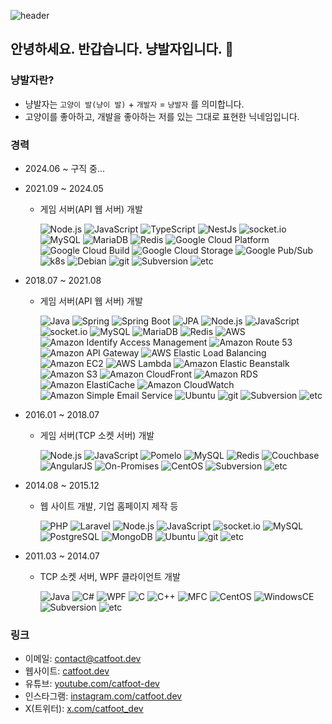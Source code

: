 ![header](https://capsule-render.vercel.app/api?type=Waving&color=6979b5&height=200&section=header&text=냥발자%20::%20catfoot.dev&fontSize=52&fontColor=fff)

## 안녕하세요. 반갑습니다. 냥발자입니다. 👋

### 냥발자란?
* 냥발자는 `고양이 발(냥이 발)` + `개발자` = `냥발자` 를 의미합니다.
* 고양이를 좋아하고, 개발을 좋아하는 저를 있는 그대로 표현한 닉네임입니다.

### 경력
* 2024.06 ~ 구직 중...
 
* 2021.09 ~ 2024.05
  - 게임 서버(API 웹 서버) 개발
    
    ![Node.js](https://img.shields.io/badge/Node.js-%23339933.svg?style=flat-square&logo=node.js&logoColor=white)
    ![JavaScript](https://img.shields.io/badge/JavaScript-F7DF1E.svg?style=flat-square&logo=javascript&logoColor=white)
    ![TypeScript](https://img.shields.io/badge/TypeScript-3178C6.svg?style=flat-square&logo=typescript&logoColor=white)
    ![NestJs](https://img.shields.io/badge/NestJs-ea2845?style=flat-square&logo=nestjs&logoColor=white)
    ![socket.io](https://img.shields.io/badge/Socket.io-010101?style=flat-square&logo=Socket.io&logoColor=white)
    ![MySQL](https://img.shields.io/badge/MySQL-4479A1?style=flat-square&logo=MySQL&logoColor=white)
    ![MariaDB](https://img.shields.io/badge/MariaDB-003545?style=flat-square&logo=MariaDB&logoColor=white)
    ![Redis](https://img.shields.io/badge/Redis-FF4438?style=flat-square&logo=Redis&logoColor=white)
    ![Google Cloud Platform](https://img.shields.io/badge/Google%20Cloud-4285F4?style=flat-square&logo=Google%20Cloud&logoColor=white)
    ![Google Cloud Build](https://img.shields.io/badge/Google%20Cloud%20Build-AECBFA?style=flat-square)
    ![Google Cloud Storage](https://img.shields.io/badge/Google%20Cloud%20Storage-AECBFA?style=flat-square&logo=Google%20Cloud%20Storage&logoColor=black)
    ![Google Pub/Sub](https://img.shields.io/badge/Google%20Pub%2FSub-AECBFA?style=flat-square&logo=Google%20Pub%2FSub&logoColor=black)
    ![k8s](https://img.shields.io/badge/Kubernetes-326CE5?style=flat-square&logo=Kubernetes&logoColor=white)
    ![Debian](https://img.shields.io/badge/Debian-A81D33?style=flat-square&logo=Debian&logoColor=white)
    ![git](https://img.shields.io/badge/git-F05032.svg?style=flat-square&logo=git&logoColor=white)
    ![Subversion](https://img.shields.io/badge/Subversion-809CC9.svg?style=flat-square&logo=subversion&logoColor=white)
    ![etc](https://img.shields.io/badge/etc...-333333?style=flat-square)

* 2018.07 ~ 2021.08
  - 게임 서버(API 웹 서버) 개발
 
    ![Java](https://img.shields.io/badge/Java-6DB33F.svg?style=flat-square)
    ![Spring](https://img.shields.io/badge/Spring-6DB33F.svg?style=flat-square&logo=Spring&logoColor=white)
    ![Spring Boot](https://img.shields.io/badge/Spring%20Boot-6DB33F.svg?style=flat-square&logo=Spring%20Boot&logoColor=white)
    ![JPA](https://img.shields.io/badge/JPA-6DB33F.svg?style=flat-square)
    ![Node.js](https://img.shields.io/badge/Node.js-%23339933.svg?style=flat-square&logo=node.js&logoColor=white)
    ![JavaScript](https://img.shields.io/badge/JavaScript-F7DF1E.svg?style=flat-square&logo=javascript&logoColor=white)
    ![socket.io](https://img.shields.io/badge/Socket.io-010101?style=flat-square&logo=Socket.io&logoColor=white)
    ![MySQL](https://img.shields.io/badge/MySQL-4479A1?style=flat-square&logo=MySQL&logoColor=white)
    ![MariaDB](https://img.shields.io/badge/MariaDB-003545?style=flat-square&logo=MariaDB&logoColor=white)
    ![Redis](https://img.shields.io/badge/Redis-FF4438?style=flat-square&logo=Redis&logoColor=white)
    ![AWS](https://img.shields.io/badge/Amazon%20Web%20Services-232F3E?style=flat-square&logo=Amazon%20Web%20Services&logoColor=white)
    ![Amazon Identify Access Management](https://img.shields.io/badge/Amazon%20Identify%20Access%20Management-DD344C?style=flat-square&logo=amazoniam&logoColor=white)
    ![Amazon Route 53](https://img.shields.io/badge/Amazon%20Route%2053-8C4FFF?style=flat-square&logo=amazonroute53&logoColor=white)
    ![Amazon API Gateway](https://img.shields.io/badge/Amazon%20API%20Gateway-FF4F8B?style=flat-square&logo=amazonapigateway&logoColor=white)
    ![AWS Elastic Load Balancing](https://img.shields.io/badge/AWS%20Elastic%20Load%20Balancing-8C4FFF?style=flat-square&logo=awselasticloadbalancing&logoColor=white)
    ![Amazon EC2](https://img.shields.io/badge/Amazon%20EC2-FF9900?style=flat-square&logo=amazonec2&logoColor=white)
    ![AWS Lambda](https://img.shields.io/badge/AWS%20Lambda-FF9900?style=flat-square&logo=awslambda&logoColor=white)
    ![Amazon Elastic Beanstalk](https://img.shields.io/badge/Amazon%20Elastic%20Beanstalk-FF9900?style=flat-square)
    ![Amazon S3](https://img.shields.io/badge/Amazon%20S3-569A31?style=flat-square&logo=amazons3&logoColor=white)
    ![Amazon CloudFront](https://img.shields.io/badge/Amazon%20CloudFront-FF9900?style=flat-square)
    ![Amazon RDS](https://img.shields.io/badge/Amazon%20RDS-527FFF?style=flat-square&logo=amazonrds&logoColor=white)
    ![Amazon ElastiCache](https://img.shields.io/badge/Amazon%20ElastiCache-C925D1?style=flat-square&logo=amazonelasticache&logoColor=white)
    ![Amazon CloudWatch](https://img.shields.io/badge/Amazon%20Cloud%20Watch-FF4F8B?style=flat-square&logo=amazoncloudwatch&logoColor=white)
    ![Amazon Simple Email Service](https://img.shields.io/badge/Amazon%20Simple%20Email%20Service-DD344C?style=flat-square&logo=amazonsimpleemailservice&logoColor=white)
    ![Ubuntu](https://img.shields.io/badge/Ubuntu-E95420?style=flat-square&logo=ubuntu&logoColor=white)
    ![git](https://img.shields.io/badge/git-F05032.svg?style=flat-square&logo=git&logoColor=white)
    ![Subversion](https://img.shields.io/badge/Subversion-809CC9.svg?style=flat-square&logo=subversion&logoColor=white)
    ![etc](https://img.shields.io/badge/etc...-333333?style=flat-square)
    
* 2016.01 ~ 2018.07
  - 게임 서버(TCP 소켓 서버) 개발

    ![Node.js](https://img.shields.io/badge/Node.js-%23339933.svg?style=flat-square&logo=node.js&logoColor=white)
    ![JavaScript](https://img.shields.io/badge/JavaScript-F7DF1E.svg?style=flat-square&logo=javascript&logoColor=white)
    ![Pomelo](https://img.shields.io/badge/Pomelo-DD1100?style=flat-square)
    ![MySQL](https://img.shields.io/badge/MySQL-4479A1?style=flat-square&logo=MySQL&logoColor=white)
    ![Redis](https://img.shields.io/badge/Redis-FF4438?style=flat-square&logo=Redis&logoColor=white)
    ![Couchbase](https://img.shields.io/badge/Couchbase-EA2328?style=flat-square&logo=couchbase&logoColor=white)
    ![AngularJS](https://img.shields.io/badge/AngularJS-FF0000?style=flat-square&logo=angular&logoColor=white)
    ![On-Promises](https://img.shields.io/badge/On–Promises-FFFFFF?style=flat-square)
    ![CentOS](https://img.shields.io/badge/CentOS-262577?style=flat-square&logo=centos&logoColor=white)
    ![Subversion](https://img.shields.io/badge/Subversion-809CC9.svg?style=flat-square&logo=subversion&logoColor=white)
    ![etc](https://img.shields.io/badge/etc...-333333?style=flat-square)

* 2014.08 ~ 2015.12
  - 웹 사이트 개발, 기업 홈페이지 제작 등

    ![PHP](https://img.shields.io/badge/PHP-777BB4.svg?style=flat-square&logo=php&logoColor=white)
    ![Laravel](https://img.shields.io/badge/Laravel-FF2D20.svg?style=flat-square&logo=laravel&logoColor=white)
    ![Node.js](https://img.shields.io/badge/Node.js-%23339933.svg?style=flat-square&logo=node.js&logoColor=white)
    ![JavaScript](https://img.shields.io/badge/JavaScript-F7DF1E.svg?style=flat-square&logo=javascript&logoColor=white)
    ![socket.io](https://img.shields.io/badge/Socket.io-010101?style=flat-square&logo=Socket.io&logoColor=white)
    ![MySQL](https://img.shields.io/badge/MySQL-4479A1?style=flat-square&logo=MySQL&logoColor=white)
    ![PostgreSQL](https://img.shields.io/badge/PostgrSQL-4169E1?style=flat-square&logo=postgresql&logoColor=white)
    ![MongoDB](https://img.shields.io/badge/MongoDB-47A248?style=flat-square&logo=mongodb&logoColor=white)
    ![Ubuntu](https://img.shields.io/badge/Ubuntu-E95420?style=flat-square&logo=ubuntu&logoColor=white)
    ![git](https://img.shields.io/badge/git-F05032.svg?style=flat-square&logo=git&logoColor=white)
    ![etc](https://img.shields.io/badge/etc...-333333?style=flat-square)

* 2011.03 ~ 2014.07
  - TCP 소켓 서버, WPF 클라이언트 개발
 
    ![Java](https://img.shields.io/badge/Java-6DB33F.svg?style=flat-square)
    ![C#](https://img.shields.io/badge/C%23-00599C.svg?style=flat-square&logo=C-Sharp&logoColor=white)
    ![WPF](https://img.shields.io/badge/WPF-1cced0.svg?style=flat-square)
    ![C](https://img.shields.io/badge/C-A8B9CC.svg?style=flat-square&logo=c&logoColor=black)
    ![C++](https://img.shields.io/badge/C%2B%2B-00599C.svg?style=flat-square&logo=cplusplus&logoColor=white)
    ![MFC](https://img.shields.io/badge/MFC-f75500.svg?style=flat-square)
    ![CentOS](https://img.shields.io/badge/CentOS-262577?style=flat-square&logo=centos&logoColor=white)
    ![WindowsCE](https://img.shields.io/badge/WindowsCE-0a8186.svg?style=flat-square)
    ![Subversion](https://img.shields.io/badge/Subversion-809CC9.svg?style=flat-square&logo=subversion&logoColor=white)
    ![etc](https://img.shields.io/badge/etc...-333333?style=flat-square)

### 링크
* 이메일: <a href="javascript:location.href = 'mai' + 'lto:' + ['contact','catfoot.dev'].join('@')">contact@catfoot.dev</a>
* 웹사이트: [catfoot.dev](https://catfoot.dev)
* 유튜브: [youtube.com/catfoot-dev](https://youtube.com/@catfoot-dev)
* 인스타그램: [instagram.com/catfoot.dev](https://www.instagram.com/catfoot.dev)
* X(트위터): [x.com/catfoot_dev](https://x.com/catfoot_dev)
